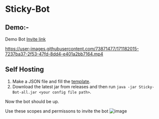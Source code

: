 # Sticky-Bot

## Demo:-
Demo Bot [Invite link](https://discord.com/api/oauth2/authorize?client_id=938366557082509332&permissions=83968&scope=bot%20applications.commands)

https://user-images.githubusercontent.com/73871477/171182015-7237ba37-2f53-47fd-8dd4-e401a2bb7164.mp4

## Self Hosting
1. Make a JSON file and fill the [template](https://github.com/Taz03/Sticky-Bot/blob/master/src/main/resources/config.json.template).
2. Download the latest jar from releases and then run `java -jar Sticky-Bot-all.jar <your config file path>`.

Now the bot should be up.

Use these scopes and permissons to invite the bot
![image](https://user-images.githubusercontent.com/73871477/179388869-f67e1e75-e59a-4209-83f6-b628c5483bbc.png)
